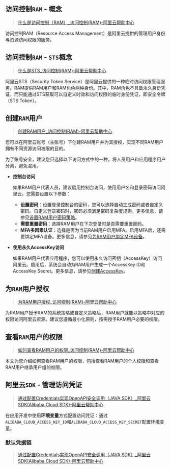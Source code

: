## 访问控制`RAM` - 概念

>[什么是访问控制（RAM）_访问控制(RAM)-阿里云帮助中心](https://help.aliyun.com/zh/ram/product-overview/what-is-ram)

访问控制RAM（Resource Access Management）是阿里云提供的管理用户身份与资源访问权限的服务。



## 访问控制`RAM` - `STS`概念

>[什么是STS_访问控制(RAM)-阿里云帮助中心](https://help.aliyun.com/zh/ram/product-overview/what-is-sts)

阿里云STS（Security Token Service）是阿里云提供的一种临时访问权限管理服务。RAM提供RAM用户和RAM角色两种身份。其中，RAM角色不具备永久身份凭证，而只能通过STS获取可以自定义时效和访问权限的临时身份凭证，即安全令牌（STS Token）。



## 创建`RAM`用户

>[创建RAM用户_访问控制(RAM)-阿里云帮助中心](https://help.aliyun.com/zh/ram/user-guide/create-a-ram-user)

您可以在阿里云账号（主账号）下创建RAM用户并为其授权，实现不同RAM用户拥有不同资源访问权限的目的。

为了账号安全，建议您只选择以下访问方式中的一种，将人员用户和应用程序用户分离，避免混用。

- **控制台访问**

  如果RAM用户代表人员，建议启用控制台访问，使用用户名和登录密码访问阿里云。您需要设置以下参数：

  - **设置密码**：设置登录控制台的密码，您可以选择自动生成密码或者自定义密码。自定义登录密码时，密码必须满足密码复杂度规则。更多信息，请参见[设置RAM用户密码策略](https://help.aliyun.com/zh/ram/user-guide/configure-a-password-policy-for-ram-users#task-188785)。
  - **需要重置密码**：选择RAM用户在下次登录时是否需要重置密码。
  - **MFA多因素认证**：选择是否为当前RAM用户启用MFA。启用MFA后，还需要绑定MFA设备。更多信息，请参见[为RAM用户绑定MFA设备](https://help.aliyun.com/zh/ram/user-guide/bind-an-mfa-device-to-a-ram-user#task-268585)。

- **使用永久AccessKey访问**

  如果RAM用户代表应用程序，您可以使用永久访问密钥（AccessKey）访问阿里云。启用后，系统会自动为RAM用户生成一个AccessKey ID和AccessKey Secret。更多信息，请参见[创建AccessKey](https://help.aliyun.com/zh/ram/user-guide/create-an-accesskey-pair#task-2245479)。



## 为`RAM`用户授权

>[为RAM用户授权_访问控制(RAM)-阿里云帮助中心](https://help.aliyun.com/zh/ram/user-guide/grant-permissions-to-the-ram-user)

为RAM用户授予RAM的系统策略或自定义策略后，RAM用户就能以策略中对应的权限访问阿里云资源。建议您遵循最小化原则，按需授予RAM用户必要的权限。



## 查看`RAM`用户的权限

>[如何查看RAM用户的权限_访问控制(RAM)-阿里云帮助中心](https://help.aliyun.com/zh/ram/user-guide/view-the-permissions-of-a-ram-user)

本文为您介绍如何查看RAM用户的权限，包括查看RAM用户的个人权限和查看RAM用户继承用户组的权限。



## 阿里云`SDK` - 管理访问凭证

>[通过配置Credentials实现OpenAPI安全调用（JAVA SDK）_阿里云SDK(Alibaba Cloud SDK)-阿里云帮助中心](https://help.aliyun.com/zh/sdk/developer-reference/v2-manage-access-credentials)

在应用开发中使用**环境变量**方式配置访问凭证：通过`ALIBABA_CLOUD_ACCESS_KEY_ID`和`ALIBABA_CLOUD_ACCESS_KEY_SECRET`配置环境变量。

### 默认凭据链

>[通过配置Credentials实现OpenAPI安全调用（JAVA SDK）_阿里云SDK(Alibaba Cloud SDK)-阿里云帮助中心](https://help.aliyun.com/zh/sdk/developer-reference/v2-manage-access-credentials#b031e67396a5e)